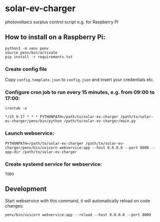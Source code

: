 # solar-ev-charger
photovoltaics surplus control script e.g. for Raspberry PI

## How to install on a Raspberry Pi:

```
python3 -m venv penv
source penv/bin/activate
pip install -r requirements.txt
```

### Create config file
Copy `config.template.json` to `config.json` and insert your credentials etc.

### Configure cron job to run every 15 minutes, e.g. from 09:00 to 17:00:
`crontab -e`
```
*/15 9-17 * * * PYTHONPATH=/path/to/solar-ev-charger /path/to/solar-ev-charger/penv/bin/python /path/to/solar-ev-charger/main.py
```

### Launch webservice:
```
PYTHONPATH=/path/to/solar-ev-charger /path/to/solar-ev-charger/penv/bin/uvicorn webservice:app --host 0.0.0.0 --port 8000 --app-dir /path/to/solar-ev-charger
```

### Create systemd service for webservice:
```
TODO
```

## Development

Start webservice with this command, it will automatically reload on code changes:
```
penv/bin/uvicorn webservice:app --reload --host 0.0.0.0 --port 8000
```
